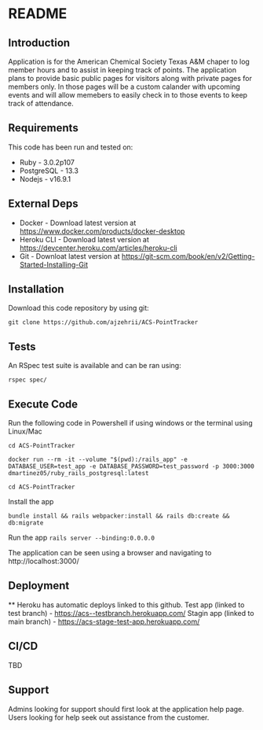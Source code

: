 # README

## Introduction ##

Application is for the American Chemical Society Texas A&M chaper to log member hours and to assist in keeping track of points. The application plans to provide basic public pages for visitors along with private pages for members only. In those pages will be a custom calander with upcoming events and will allow memebers to easily check in to those events to keep track of attendance. 

## Requirements ##

This code has been run and tested on:

* Ruby - 3.0.2p107
* PostgreSQL - 13.3 
* Nodejs - v16.9.1


## External Deps  ##

* Docker - Download latest version at https://www.docker.com/products/docker-desktop
* Heroku CLI - Download latest version at https://devcenter.heroku.com/articles/heroku-cli
* Git - Downloat latest version at https://git-scm.com/book/en/v2/Getting-Started-Installing-Git

## Installation ##

Download this code repository by using git:

 `git clone https://github.com/ajzehrii/ACS-PointTracker`


## Tests ##

An RSpec test suite is available and can be ran using:

  `rspec spec/`

## Execute Code ##

Run the following code in Powershell if using windows or the terminal using Linux/Mac

  `cd ACS-PointTracker`

  `docker run --rm -it --volume "$(pwd):/rails_app" -e DATABASE_USER=test_app -e DATABASE_PASSWORD=test_password -p 3000:3000 dmartinez05/ruby_rails_postgresql:latest`

  `cd ACS-PointTracker`

Install the app

  `bundle install && rails webpacker:install && rails db:create && db:migrate`

Run the app
  `rails server --binding:0.0.0.0`

The application can be seen using a browser and navigating to http://localhost:3000/

## Deployment ##

** Heroku has automatic deploys linked to this github. 
Test app (linked to test branch) - https://acs--testbranch.herokuapp.com/
Stagin app (linked to main branch) - https://acs-stage-test-app.herokuapp.com/


## CI/CD ##

TBD

## Support ##

Admins looking for support should first look at the application help page.
Users looking for help seek out assistance from the customer.

